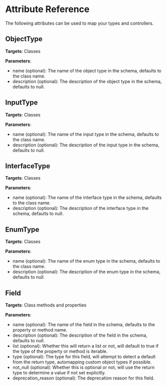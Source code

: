 Attribute Reference
===================

The following attributes can be used to map your types and controllers.

ObjectType
----------

**Targets**: Classes

**Parameters**:

* name (optional): The name of the object type in the schema, defaults to the class name.
* description (optional): The description of the object type in the schema, defaults to null.

InputType
---------

**Targets**: Classes

**Parameters**:

* name (optional): The name of the input type in the schema, defaults to the class name.
* description (optional): The description of the input type in the schema, defaults to null.

InterfaceType
-------------

**Targets**: Classes

**Parameters**:

* name (optional): The name of the interface type in the schema, defaults to the class name.
* description (optional): The description of the interface type in the schema, defaults to null.

EnumType
--------

**Targets**: Classes

**Parameters**:

* name (optional): The name of the enum type in the schema, defaults to the class name.
* description (optional): The description of the enum type in the schema, defaults to null.

Field
-----

**Targets**: Class methods and properties

**Parameters**:

* name (optional): The name of the field in the schema, defaults to the property or method name.
* description (optional): The description of the field in the schema, defaults to null.
* list (optional): Whether this will return a list or not, will default to true if the type of the property or method is iterable.
* type (optional): The type for this field, will attempt to detect a default from the return type, automapping custom object types if possible.
* not_null (optional): Whether this is optional or not, will use the return type to determine a value if not set explicitly.
* deprecation_reason (optional): The deprecation reason for this field.
